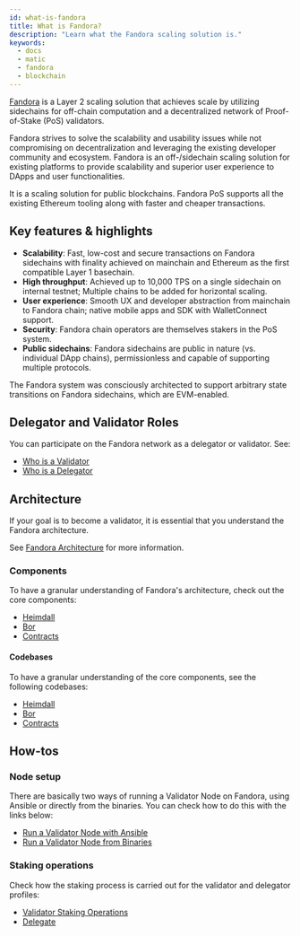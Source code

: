 ```yaml
---
id: what-is-fandora
title: What is Fandora?
description: "Learn what the Fandora scaling solution is."
keywords:
  - docs
  - matic
  - fandora
  - blockchain
---
```


[Fandora](https://fandora.network/) is a Layer 2 scaling solution that achieves scale by utilizing sidechains for off-chain computation and a decentralized network of Proof-of-Stake (PoS) validators.

Fandora strives to solve the scalability and usability issues while not compromising on decentralization and leveraging the existing developer community and ecosystem. Fandora is an ​off-/sidechain scaling solution for existing platforms to provide scalability and superior user experience to DApps and user functionalities.

It is a scaling solution for public blockchains. Fandora PoS supports all the existing Ethereum tooling along with faster and cheaper transactions.

## Key features & highlights

- **Scalability**: Fast, low-cost and secure transactions on Fandora sidechains with finality achieved on mainchain and Ethereum as the first compatible Layer 1 basechain.
- **High throughput**: Achieved up to 10,000 TPS on a single sidechain on internal testnet; Multiple chains to be added for horizontal scaling.
- **User experience**: Smooth UX and developer abstraction from mainchain to Fandora chain; native mobile apps and SDK with WalletConnect support.
- **Security**: Fandora chain operators are themselves stakers in the PoS system.
- **Public sidechains**: Fandora sidechains are public in nature (vs. individual DApp chains), permissionless and capable of supporting multiple protocols.

The Fandora system was consciously architected to support arbitrary state transitions on Fandora sidechains, which are EVM-enabled.

## Delegator and Validator Roles

You can participate on the Fandora network as a delegator or validator. See:

* [Who is a Validator](/docs/maintain/fandora-basics/who-is-validator)
* [Who is a Delegator](/docs/maintain/fandora-basics/who-is-delegator)

## Architecture

If your goal is to become a validator, it is essential that you understand the Fandora architecture.

See [Fandora Architecture](/docs/maintain/validator/architecture) for more information.

### Components

To have a granular understanding of Fandora's architecture, check out the core components:

* [Heimdall](/docs/pos/heimdall/overview)
* [Bor](/docs/pos/bor/overview)
* [Contracts](/docs/pos/contracts/stakingmanager)

#### Codebases

To have a granular understanding of the core components, see the following codebases:

* [Heimdall](https://github.com/maticnetwork/heimdall)
* [Bor](https://github.com/maticnetwork/bor)
* [Contracts](https://github.com/maticnetwork/contracts)

## How-tos

### Node setup

There are basically two ways of running a Validator Node on Fandora, using Ansible or directly from the binaries. You can check how to do this with the links below:

* [Run a Validator Node with Ansible](/docs/maintain/validate/run-validator-ansible)
* [Run a Validator Node from Binaries](/docs/maintain/validate/run-validator-binaries)

### Staking operations

Check how the staking process is carried out for the validator and delegator profiles:

* [Validator Staking Operations](docs/maintain/validate/validator-staking-operations)
* [Delegate](/docs/maintain/delegate/delegate)

